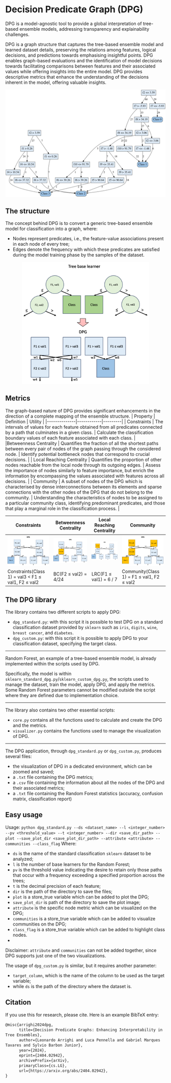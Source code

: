 # Decision Predicate Graph (DPG)
DPG is a model-agnostic tool to provide a global interpretation of tree-based ensemble models, addressing transparency and explainability challenges.

DPG is a graph structure that captures the tree-based ensemble model and learned dataset details, preserving the relations among features, logical decisions, and predictions towards emphasising insightful points.
DPG enables graph-based evaluations and the identification of model decisions towards facilitating comparisons between features and their associated values while offering insights into the entire model.
DPG provides descriptive metrics that enhance the understanding of the decisions inherent in the model, offering valuable insights.
<p align="center">
  <img src="https://github.com/LeonardoArrighi/DPG/blob/main/examples/custom_l2.jpg?raw=true" width="600" />
</p>

## The structure
The concept behind DPG is to convert a generic tree-based ensemble model for classification into a graph, where:
- Nodes represent predicates, i.e., the feature-value associations present in each node of every tree;
- Edges denote the frequency with which these predicates are satisfied during the model training phase by the samples of the dataset.

<p align="center">
  <img src="https://github.com/LeonardoArrighi/DPG/blob/main/examples/example.png?raw=true" width="400" />
</p>

## Metrics
The graph-based nature of DPG provides significant enhancements in the direction of a complete mapping of the ensemble structure.
| Property     | Definition | Utility |
|--------------|------------|---------|
| Constraints  | The intervals of values for each feature obtained from all predicates connected by a path that culminates in a given class. | Calculate the classification boundary values of each feature associated with each class. |
|Betweenness Centrality | Quantifies the fraction of all the shortest paths between every pair of nodes of the graph passing through the considered node. | Identify potential bottleneck nodes that correspond to crucial decisions. |
| Local Reaching Centrality | Quantifies the proportion of other nodes reachable from the local node through its outgoing edges. | Assess the importance of nodes similarly to feature importance, but enrich the information by encompassing the values associated with features across all decisions. |
| Community | A subset of nodes of the DPG which is characterised by dense interconnections between its elements and sparse connections with the other nodes of the DPG that do not belong to the community. | Understanding the characteristics of nodes to be assigned to a particular community class, identifying predominant predicates, and those that play a marginal role in the classification process. |


|Constraints | Betweenness Centrality | Local Reaching Centrality | Community|
|------------|------------|--------------|--------------------|
![](https://github.com/LeonardoArrighi/DPG/blob/main/examples/example_constraints.png) | ![](https://github.com/LeonardoArrighi/DPG/blob/main/examples/example_bc.png) | ![](https://github.com/LeonardoArrighi/DPG/blob/main/examples/example_lrc.png) | ![](https://github.com/LeonardoArrighi/DPG/blob/main/examples/example_community.png) |
|Constraints(Class 1) = val3 < F1 ≤ val1, F2 ≤ val2 | BC(F2 ≤ val2) = 4/24 | LRC(F1 ≤ val1) = 6 / 7 | Community(Class 1) = F1 ≤ val1, F2 ≤ val2 |

## The DPG library
The library contains two different scripts to apply DPG:
- `dpg_standard.py`: with this script it is possible to test DPG on a standard classification dataset provided by `sklearn` such as `iris`, `digits`, `wine`, `breast cancer`, and `diabetes`.
- `dpg_custom.py`: with this script it is possible to apply DPG to your classification dataset, specifying the target class.

---
Random Forest, an example of a tree-based ensemble model, is already implemented within the scripts used by DPG. 

Specifically, the model is within `sklearn_standard_dpg.py`/`sklearn_custom_dpg.py`, the scripts used to manage the dataset, train the model, apply DPG, and apply the metrics.
Some Random Forest parameters cannot be modified outside the script where they are defined due to implementation choice.

---
The library also contains two other essential scripts:
- `core.py` contains all the functions used to calculate and create the DPG and the metrics.
- `visualizer.py` contains the functions used to manage the visualization of DPG.

---
The DPG application, through `dpg_standard.py` or `dpg_custom.py`, produces several files:
- the visualization of DPG in a dedicated environment, which can be zoomed and saved;
- a `.txt` file containing the DPG metrics;
- a `.csv` file containing the information about all the nodes of the DPG and their associated metrics;
- a `.txt` file containing the Random Forest statistics (accuracy, confusion matrix, classification report)

## Easy usage
Usage: `python dpg_standard.py --ds <dataset_name> --l <integer_number> --pv <threshold_value> --t <integer_number> --dir <save_dir_path> --plot --save_plot_dir <save_plot_dir_path> --attribute <attribute> --communities --class_flag`
Where:
- `ds` is the name of the standard classification `sklearn` dataset to be analyzed;
- `l` is the number of base learners for the Random Forest;
- `pv` is the threshold value indicating the desire to retain only those paths that occur with a frequency exceeding a specified proportion across the trees;
- `t` is the decimal precision of each feature;
- `dir` is the path of the directory to save the files;
- `plot` is a store_true variable which can be added to plot the DPG;
- `save_plot_dir` is path of the directory to save the plot image;
- `attribute` is the specific node metric which can be visualized on the DPG;
- `communities` is a store_true variable which can be added to visualize communities on the DPG;
- `class_flag` is a store_true variable which can be added to highlight class nodes.
- 
Disclaimer: `attribute` and `communities` can not be added together, since DPG supports just one of the two visualizations.


The usage of `dpg_custom.py` is similar, but it requires another parameter:
- `target_column`, which is the name of the column to be used as the target variable;
- while `ds` is the path of the directory where the dataset is.

## Citation
If you use this for research, please cite. Here is an example BibTeX entry:


```
@misc{arrighi2024dpg,
      title={Decision Predicate Graphs: Enhancing Interpretability in Tree Ensembles}, 
      author={Leonardo Arrighi and Luca Pennella and Gabriel Marques Tavares and Sylvio Barbon Junior},
      year={2024},
      eprint={2404.02942},
      archivePrefix={arXiv},
      primaryClass={cs.LG},
      url={https://arxiv.org/abs/2404.02942}, 
}
```
